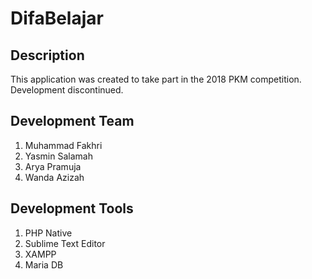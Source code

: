 # DifaBelajar

## Description
This application was created to take part in the 2018 PKM competition. Development discontinued.

## Development Team
1. Muhammad Fakhri
2. Yasmin Salamah
3. Arya Pramuja
4. Wanda Azizah

## Development Tools
1. PHP Native
2. Sublime Text Editor
3. XAMPP
4. Maria DB
